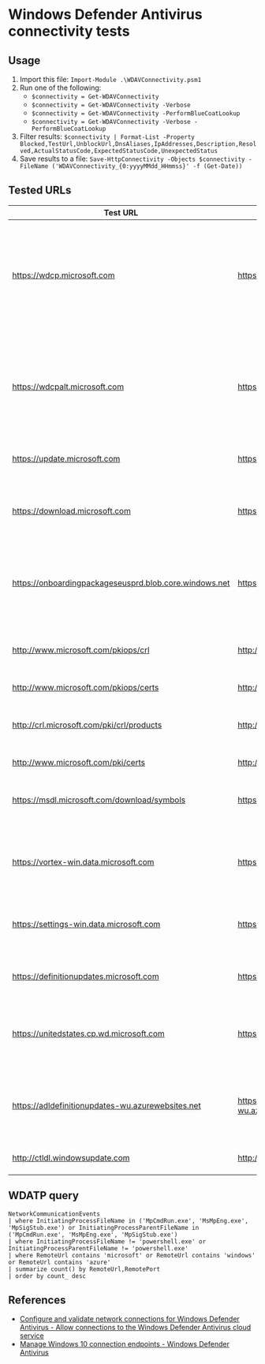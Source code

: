 # Windows Defender Antivirus connectivity tests

## Usage

1. Import this file: `Import-Module .\WDAVConnectivity.psm1`
1. Run one of the following:
    * `$connectivity = Get-WDAVConnectivity`
    * `$connectivity = Get-WDAVConnectivity -Verbose`
    * `$connectivity = Get-WDAVConnectivity -PerformBlueCoatLookup`
    * `$connectivity = Get-WDAVConnectivity -Verbose -PerformBlueCoatLookup`
1. Filter results: `$connectivity | Format-List -Property Blocked,TestUrl,UnblockUrl,DnsAliases,IpAddresses,Description,Resolved,ActualStatusCode,ExpectedStatusCode,UnexpectedStatus`
1. Save results to a file: `Save-HttpConnectivity -Objects $connectivity -FileName ('WDAVConnectivity_{0:yyyyMMdd_HHmmss}' -f (Get-Date))`

## Tested URLs

| Test URL | URL to Unblock | Description |
| -- | -- | -- |
| <https://wdcp.microsoft.com> | <https://wdcp.microsoft.com> | Windows Defender Antivirus cloud-delivered protection service, also referred to as Microsoft Active Protection Service (MAPS). Used by Windows Defender Antivirus to provide cloud-delivered protection. |
| <https://wdcpalt.microsoft.com> | <https://wdcpalt.microsoft.com> | Windows Defender Antivirus cloud-delivered protection service, also referred to as Microsoft Active Protection Service (MAPS). Used by Windows Defender Antivirus to provide cloud-delivered protection. |
| <https://update.microsoft.com> | <https://*.update.microsoft.com> | Microsoft Update Service (MU). Signature and product updates. |
| <https://download.microsoft.com> | <https://*.download.microsoft.com> | Alternate location for Windows Defender Antivirus definition updates if the installed definitions fall out of date (7 or more days behind). |
| <https://onboardingpackageseusprd.blob.core.windows.net> | <https://*.blob.core.windows.net> | Malware submission storage. Upload location for files submitted to Microsoft via the Submission form or automatic sample submission. |
| <http://www.microsoft.com/pkiops/crl> | <http://www.microsoft.com/pkiops> | Microsoft Certificate Revocation List (CRL). Used by Windows when creating the SSL connection to MAPS for updating the CRL. |
| <http://www.microsoft.com/pkiops/certs> | <http://www.microsoft.com/pkiops> | |
| <http://crl.microsoft.com/pki/crl/products> | <http://crl.microsoft.com> | Microsoft Certificate Revocation List (CRL). Used by Windows when creating the SSL connection to MAPS for updating the CRL. |
| <http://www.microsoft.com/pki/certs> | <http://www.microsoft.com/pki> | |
| <https://msdl.microsoft.com/download/symbols> | <https://msdl.microsoft.com/download/symbols> | Microsoft Symbol Store. Used by Windows Defender Antivirus to restore certain critical files during remediation flows. |
| <https://vortex-win.data.microsoft.com> | <https://vortex-win.data.microsoft.com> | Used by Windows to send client diagnostic data, Windows Defender Antivirus uses this for product quality monitoring purposes. |
| <https://settings-win.data.microsoft.com> | <https://settings-win.data.microsoft.com> | Used by Windows to send client diagnostic data, Windows Defender Antivirus uses this for product quality monitoring purposes. |
| <https://definitionupdates.microsoft.com> | <https://definitionupdates.microsoft.com> | Windows Defender Antivirus definition updates for Windows 10 1709+ |
| <https://unitedstates.cp.wd.microsoft.com> | <https://unitedstates.cp.wd.microsoft.com> | Geo-affinity URL for wdcp.microsoft.com and wdcpalt.microsoft.com as of 06/26/2018 with WDAV 4.18.1806.18062+. |
| <https://adldefinitionupdates-wu.azurewebsites.net> | <https://adldefinitionupdates-wu.azurewebsites.net> | Alternative to https://adl.windows.com which allows the compatibility update to receive the latest compatibility data from Microsoft. |
| <http://ctldl.windowsupdate.com> | <http://ctldl.windowsupdate.com> | Microsoft Certificate Trust List download URL. |

## WDATP query

```kusto
NetworkCommunicationEvents
| where InitiatingProcessFileName in ('MpCmdRun.exe', 'MsMpEng.exe', 'MpSigStub.exe') or InitiatingProcessParentFileName in ('MpCmdRun.exe', 'MsMpEng.exe', 'MpSigStub.exe')
| where InitiatingProcessFileName != 'powershell.exe' or InitiatingProcessParentFileName != 'powershell.exe'
| where RemoteUrl contains 'microsoft' or RemoteUrl contains 'windows' or RemoteUrl contains 'azure'
| summarize count() by RemoteUrl,RemotePort
| order by count_ desc
```

## References

* [Configure and validate network connections for Windows Defender Antivirus - Allow connections to the Windows Defender Antivirus cloud service](https://docs.microsoft.com/en-us/windows/security/threat-protection/windows-defender-antivirus/configure-network-connections-windows-defender-antivirus#allow-connections-to-the-windows-defender-antivirus-cloud-service)
* [Manage Windows 10 connection endpoints - Windows Defender Antivirus](https://docs.microsoft.com/en-us/windows/privacy/manage-windows-endpoints#windows-defender)
